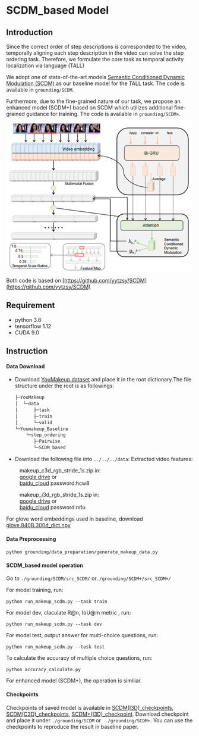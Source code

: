 # SCDM_based Model

## Introduction
Since the correct order of step descriptions is corresponded to the video, temporally aligning each step description in the video can solve the step ordering task. Therefore, we formulate the core task as temporal activity localization via language (TALL)

We adopt one of state-of-the-art models [Semantic Conditioned Dynamic Modulation (SCDM)](https://arxiv.org/abs/1910.14303) as our baseline model for the TALL task. The code is available in ```grounding/SCDM```.

Furthermore, due to the fine-grained nature of our task, we propose an enhanced  model (SCDM+) based on SCDM which utilizes additional fine-grained guidance for training. The code is available in ```grounding/SCDM+```.

<div style="align: center">
<img src="../../pics/SCDM.png">
</div>


Both code is based on [https://github.com/yytzsy/SCDM](https://github.com/yytzsy/SCDM)
## Requirement
- python 3.6 
- tensorflow 1.12
- CUDA 9.0

## Instruction


#### Data Download
- Download [YouMakeup dataset](https://github.com/AIM3-RUC/YouMakeup.git) and place it in the root dictionary.The file structure under the root is as followings:

  ```csharp
  ├─YouMakeup
  │  └─data
  │      ├─task
  │      ├─train
  │      └─valid
  └─Youmakeup_Baseline
      └─step_ordering
         ├─Pairwise
         └─SCDM_based
  ```
- Download the following file into ```../../../data```:
Extracted video features:

&emsp; &emsp; makeup_c3d_rgb_stride_1s.zip in:\
&emsp; &emsp; [google drive](https://drive.google.com/open?id=1gPGEYej70hKM6e-ftXI0RBNzn4AokMJ1) or \
&emsp; &emsp; [baidu_cloud](https://pan.baidu.com/s/1zaKC2BIw5ARmuYKybcAgDg)  password:hcw8

&emsp; &emsp; makeup_i3d_rgb_stride_1s.zip in:\
&emsp; &emsp; [google drive](https://drive.google.com/open?id=1cT5MKcmSmqS6xC_i2dI2wbJ3n7mdFh7o) or \
&emsp; &emsp; [baidu_cloud](https://pan.baidu.com/s/1OH_6LvUWvRTcPO33wcjZ_g)  password:nrlu

For glove word embeddings used in baseline, download [glove.840B.300d_dict.npy](https://drive.google.com/open?id=1duGDi-NuC5WtIkknSO5_XViVEqZNS5DD) 

#### Data Preprocessing

```
python grounding/data_preparation/generate_makeup_data.py
```

#### SCDM_based model operation
Go to ```./grounding/SCDM/src_SCDM/``` or```./grounding/SCDM+/src_SCDM+/``` 

For model training, run:

```
python run_makeup_scdm.py --task train
```

For model dev, claculate R@n, IoU@m metric , run:

```
python run_makeup_scdm.py --task dev 
```

For model test, output answer for multi-choice questions, run:

```
python run_makeup_scdm.py --task test
```

To calculate the accuracy of multiple choice questions, run:

```
python accuracy_calculate.py  
```
For enhanced  model (SCDM+), the operation is similiar.

#### Checkpoints
Checkpoints of saved model is available in [SCDM(I3D)_checkpoints](https://drive.google.com/open?id=1P1AMpbY726bESI1NxygH4cZhH5NL4KtY), [SCDM(C3D)_checkpoints](https://drive.google.com/open?id=1HWyMxJPmk6kdBRT63pQaIXvgpx55yyab), [SCDM+(I3D)_checkpoint](https://drive.google.com/open?id=13QMJ5z5PBVkDFkuxxTpAwH5EJumJNITa). Download checkpoint and place it under ```./grounding/SCDM``` or ``` ./grounding/SCDM+```. You can use the checkpoints to reproduce the result in baseline paper.

